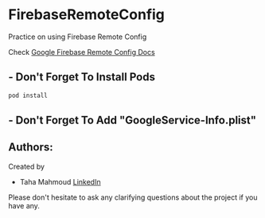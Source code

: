 # FirebaseRemoteConfig
Practice on using Firebase Remote Config

Check [Google Firebase Remote Config Docs](https://firebase.google.com/docs/remote-config)

## - Don't Forget To Install Pods

```swift
pod install
```
## - Don't Forget To Add "GoogleService-Info.plist"
   
## Authors:
Created by 
- Taha Mahmoud [LinkedIn](https://www.linkedin.com/in/engtahamahmoud/)

Please don't hesitate to ask any clarifying questions about the project if you have any.
